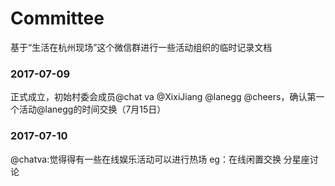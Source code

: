 # Committee
基于“生活在杭州现场”这个微信群进行一些活动组织的临时记录文档

### 2017-07-09
正式成立，初始村委会成员@chat va @XixiJiang @lanegg @cheers，确认第一个活动@lanegg的时间交换（7月15日）

### 2017-07-10
@chatva:觉得得有一些在线娱乐活动可以进行热场
eg：在线闲置交换 分星座讨论
